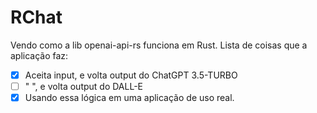 # RChat

Vendo como a lib openai-api-rs funciona em Rust.
Lista de coisas que a aplicação faz:

- [x] Aceita input, e volta output do ChatGPT 3.5-TURBO
- [ ] " ", e volta output do DALL-E
- [x] Usando essa lógica em uma aplicação de uso real.